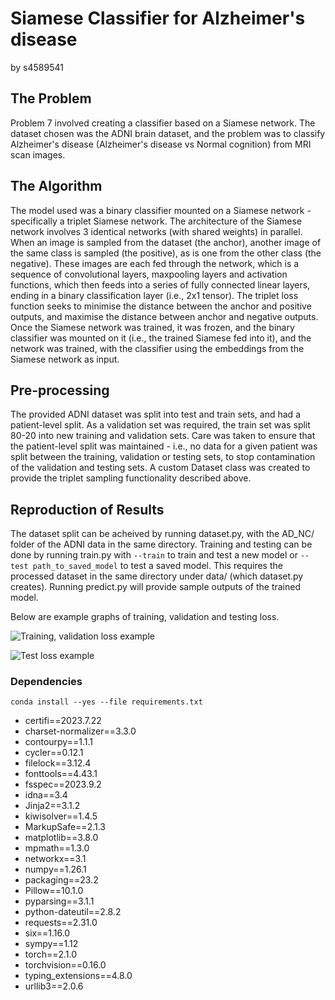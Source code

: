 # Siamese Classifier for Alzheimer's disease 
by s4589541

## The Problem

Problem 7 involved creating a classifier based on a Siamese network. The dataset chosen was the ADNI brain dataset, and the problem was to classify Alzheimer's disease (Alzheimer's disease vs Normal cognition) from MRI scan images.

## The Algorithm

The model used was a binary classifier mounted on a Siamese network - specifically a triplet Siamese network. The architecture of the Siamese network involves 3 identical networks (with shared weights) in parallel. When an image is sampled from the dataset (the anchor), another image of the same class is sampled (the positive), as is one from the other class (the negative). These images are each fed through the network, which is a sequence of convolutional layers, maxpooling layers and activation functions, which then feeds into a series of fully connected linear layers, ending in a binary classification layer (i.e., 2x1 tensor). The triplet loss function seeks to minimise the distance between the anchor and positive outputs, and maximise the distance between anchor and negative outputs. Once the Siamese network was trained, it was frozen, and the binary classifier was mounted on it (i.e., the trained Siamese fed into it), and the network was trained, with the classifier using the embeddings from the Siamese network as input.

## Pre-processing

The provided ADNI dataset was split into test and train sets, and had a patient-level split. As a validation set was required, the train set was split 80-20 into new training and validation sets. Care was taken to ensure that the patient-level split was maintained - i.e., no data for a given patient was split between the training, validation or testing sets, to stop contamination of the validation and testing sets. A custom Dataset class was created to provide the triplet sampling functionality described above.

## Reproduction of Results

The dataset split can be acheived by running dataset.py, with the AD_NC/ folder of the ADNI data in the same directory. Training and testing can be done by running train.py with `--train` to train and test a new model or `--test path_to_saved_model` to test a saved model. This requires the processed dataset in the same directory under data/ (which dataset.py creates). Running predict.py will provide sample outputs of the trained model.

Below are example graphs of training, validation and testing loss.

![Training, validation loss example](results/losses_12-39-16.png)

![Test loss example](results/test_loss_22-47-21.png)

### Dependencies

`conda install --yes --file requirements.txt`

- certifi==2023.7.22
- charset-normalizer==3.3.0
- contourpy==1.1.1
- cycler==0.12.1
- filelock==3.12.4
- fonttools==4.43.1
- fsspec==2023.9.2
- idna==3.4
- Jinja2==3.1.2
- kiwisolver==1.4.5
- MarkupSafe==2.1.3
- matplotlib==3.8.0
- mpmath==1.3.0
- networkx==3.1
- numpy==1.26.1
- packaging==23.2
- Pillow==10.1.0
- pyparsing==3.1.1
- python-dateutil==2.8.2
- requests==2.31.0
- six==1.16.0
- sympy==1.12
- torch==2.1.0
- torchvision==0.16.0
- typing_extensions==4.8.0
- urllib3==2.0.6
